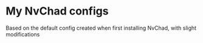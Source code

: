 # My NvChad configs

Based on the default config created when first installing NvChad, with slight modifications
